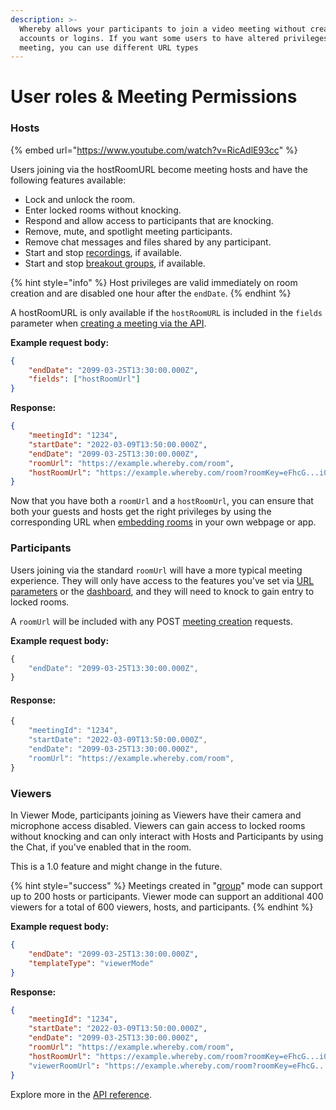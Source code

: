 ```yaml
---
description: >-
  Whereby allows your participants to join a video meeting without creating
  accounts or logins. If you want some users to have altered privileges in the
  meeting, you can use different URL types
---
```


# User roles & Meeting Permissions

### Hosts

{% embed url="https://www.youtube.com/watch?v=RicAdlE93cc" %}

Users joining via the hostRoomURL become meeting hosts and have the following features available:

* Lock and unlock the room.
* Enter locked rooms without knocking.
* Respond and allow access to participants that are knocking.
* Remove, mute, and spotlight meeting participants.
* Remove chat messages and files shared by any participant.
* Start and stop [recordings](../meeting-content-and-quality/recording-with-embedded/), if available.
* Start and stop [breakout groups](customizing-rooms/breakout-groups-with-embedded.md), if available.

{% hint style="info" %}
Host privileges are valid immediately on room creation and are disabled one hour after the `endDate`.
{% endhint %}

A hostRoomURL is only available if the `hostRoomURL` is included in the `fields` parameter when [creating a meeting via the API](using-the-rest-api/#creating-rooms).

**Example request body:**

```json
{
    "endDate": "2099-03-25T13:30:00.000Z",
    "fields": ["hostRoomUrl"]
}
```

**Response:**

```json
{
    "meetingId": "1234",
    "startDate": "2022-03-09T13:50:00.000Z",
    "endDate": "2099-03-25T13:30:00.000Z",
    "roomUrl": "https://example.whereby.com/room",
    "hostRoomUrl": "https://example.whereby.com/room?roomKey=eFhcG...i00ZG"
}
```

Now that you have both a `roomUrl` and a `hostRoomUrl`, you can ensure that both your guests and hosts get the right privileges by using the corresponding URL when [embedding rooms](../) in your own webpage or app.

### Participants

Users joining via the standard `roomUrl` will have a more typical meeting experience. They will only have access to the features you've set via [URL parameters](customizing-rooms/using-url-parameters.md) or the [dashboard](customizing-rooms/dashboard-preferences.md), and they will need to knock to gain entry to locked rooms.

A `roomUrl` will be included with any POST [meeting creation](using-the-rest-api/#creating-rooms) requests.



**Example request body:**

```javascript
{ 
    "endDate": "2099-03-25T13:30:00.000Z", 
}
```

#### Response:

```javascript
{
    "meetingId": "1234",
    "startDate": "2022-03-09T13:50:00.000Z",
    "endDate": "2099-03-25T13:30:00.000Z",
    "roomUrl": "https://example.whereby.com/room",
}
```

### Viewers

In Viewer Mode, participants joining as Viewers have their camera and microphone access disabled. Viewers can gain access to locked rooms without knocking and can only interact with Hosts and Participants by using the Chat, if you've enabled that in the room.

This is a 1.0 feature and might change in the future.

{% hint style="success" %}
Meetings created in "[group](using-the-rest-api/#creating-rooms)" mode can support up to 200 hosts or participants. Viewer mode can support an additional 400 viewers for a total of 600 viewers, hosts, and participants.&#x20;
{% endhint %}



**Example request body:**

```json
{
    "endDate": "2099-03-25T13:30:00.000Z",
    "templateType": "viewerMode"
}
```

**Response:**

```json
{
    "meetingId": "1234",
    "startDate": "2022-03-09T13:50:00.000Z",
    "endDate": "2099-03-25T13:30:00.000Z",
    "roomUrl": "https://example.whereby.com/room",
    "hostRoomUrl": "https://example.whereby.com/room?roomKey=eFhcG...i00ZG"
    "viewerRoomUrl": "https://example.whereby.com/room?roomKey=eFhcG...VTQIE"
}
```

Explore more in the [API reference](../reference/whereby-rest-api-reference/).
